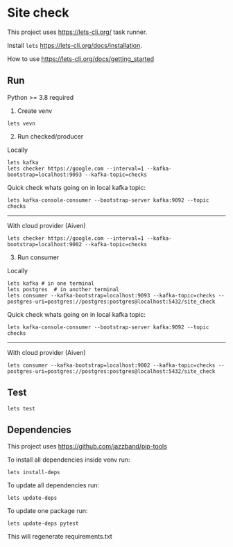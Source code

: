 # Site check

This project uses https://lets-cli.org/ task runner.

Install `lets` https://lets-cli.org/docs/installation.

How to use https://lets-cli.org/docs/getting_started

## Run

Python >= 3.8 required

1. Create venv

```shell
lets vevn
```

2. Run checked/producer

Locally

```shell
lets kafka
lets checker https://google.com --interval=1 --kafka-bootstrap=localhost:9093 --kafka-topic=checks
```

Quick check whats going on in local kafka topic:

`lets kafka-console-consumer --bootstrap-server kafka:9092 --topic checks`

---
With cloud provider (Aiven)

```shell
lets checker https://google.com --interval=1 --kafka-bootstrap=localhost:9002 --kafka-topic=checks
```

3. Run consumer 

Locally

```shell
lets kafka # in one terminal
lets postgres  # in another terminal
lets consumer --kafka-bootstrap=localhost:9093 --kafka-topic=checks --postgres-uri=postgres://postgres:postgres@localhost:5432/site_check
```

Quick check whats going on in local kafka topic:

`lets kafka-console-consumer --bootstrap-server kafka:9092 --topic checks`

---
With cloud provider (Aiven)

```shell
lets consumer --kafka-bootstrap=localhost:9002 --kafka-topic=checks --postgres-uri=postgres://postgres:postgres@localhost:5432/site_check
```

## Test

```shell
lets test
```

## Dependencies

This project uses https://github.com/jazzband/pip-tools

To install all dependencies inside venv run:

```shell
lets install-deps
```

To update all dependencies run:

```shell
lets update-deps
```

To update one package run:

```shell
lets update-deps pytest
```

This will regenerate requirements.txt
